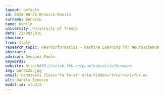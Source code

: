 ```yaml
---
layout: default 
id: 2016-08-23-Benozzo-Danilo
surname: Benozzo
name: Danilo
university: University of Trento
date: 23/08/2016
aboutme: 
from: Italy
research_topic: Neuroinformatics - Machine Learning for Neuroscience
abstract: 
advisor: Avesani Paolo
keywords: 
website: https&#58;//nilab.fbk.eu/people/profile/benozzo
img: benozzo.jpg
email: benozzo<i class="fa fa-at" aria-hidden="true"></i>fbk.eu
alt: Danilo Benozzo
modal-id: stud13
---
```

